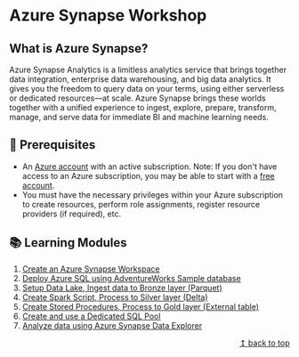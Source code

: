 # Azure Synapse Workshop

## What is Azure Synapse?

Azure Synapse Analytics is a limitless analytics service that brings together data integration, enterprise data warehousing, and big data analytics. It gives you the freedom to query data on your terms, using either serverless or dedicated resources—at scale. Azure Synapse brings these worlds together with a unified experience to ingest, explore, prepare, transform, manage, and serve data for immediate BI and machine learning needs.

## :thinking: Prerequisites

* An [Azure account](https://azure.microsoft.com/en-us/free/) with an active subscription. Note: If you don't have access to an Azure subscription, you may be able to start with a [free account](https://www.azure.com/free).
* You must have the necessary privileges within your Azure subscription to create resources, perform role assignments, register resource providers (if required), etc.

## :books: Learning Modules

1. [Create an Azure Synapse Workspace](./module01/module01.md)
2. [Deploy Azure SQL using AdventureWorks Sample database](./module02/module02.md)
3. [Setup Data Lake, Ingest data to Bronze layer (Parquet)](./module03/module03.md)
4. [Create Spark Script, Process to Silver layer (Delta)](./module04/module04.md)
5. [Create Stored Procedures, Process to Gold layer (External table)](./module05/module05.md)
6. [Create and use a Dedicated SQL Pool](./module06/module06.md)
7. [Analyze data using Azure Synapse Data Explorer](./module07/module07.md)

<div align="right"><a href="#azure-synapse-workshop">↥ back to top</a></div>
